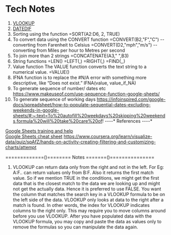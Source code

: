 # Tech Notes

1) [VLOOKUP](https://support.google.com/docs/answer/3093318?hl=en) 
2) [DATEDIF](https://support.google.com/docs/answer/6055612?hl=en)
3) Sorting using the function 
=SORT(A2:D6, 2, TRUE) 
4) To convert data using the CONVERT function
  =CONVERT(B2,"F","C") --converting from Farenheit to Celsius
  =CONVERT(D2,"mph","m/s") -- converting from Miles per hour to Metres per second
5) To join more than 2 strings
  =CONCATENATE(A3," ",B3)
6) String functions
 =LEN()
 =LEFT(,)
 =RIGHT(,)
 =FIND(,,)
 7) Value function 
  The VALUE function converts the text string to a numerical value.
=VALUE()
8) IFNA function is to replace the #N/A error with something more descriptive, like “Does not exist.”
IFNA(value, value_if_NA)
9) To generate sequence of number/ dates etc https://www.makeuseof.com/use-sequence-function-google-sheets/
10) To generate sequence of working days https://infoinspired.com/google-docs/spreadsheet/how-to-populate-sequential-dates-excluding-weekends-in-google-sheets/#:~:text=To%20autofill%20weekdays%20skipping%20weekends,formula%20will%20take%20care%20of!
*--*--* References *--*--*

[Google Sheets training and help](https://support.google.com/a/users/answer/9282959?visit_id=637361702049227170-1815413770&rd=1) <br/>
[Google Sheets cheat sheet](https://support.google.com/a/users/answer/9300022)
https://www.coursera.org/learn/visualize-data/quiz/spAfZ/hands-on-activity-creating-filtering-and-customizing-charts/attempt


=============()======== Notes =======()===============
1) VLOOKUP can return data only from the right and not in the left. For Eg: A:F.. can return values only from B:F. Also it returns the first match value. So if we mention TRUE in the conditions, we might get the first data that is the closest match to the data we are looking up and might not get the actually data. Hence it is preferred to use FALSE. You want the column that matches the search key in a VLOOKUP formula to be on the left side of the data. VLOOKUP only looks at data to the right after a match is found. In other words, the index for VLOOKUP indicates columns to the right only. This may require you to move columns around before you use VLOOKUP.
After you have populated data with the VLOOKUP formula, you may copy and paste the data as values only to remove the formulas so you can manipulate the data again. 
